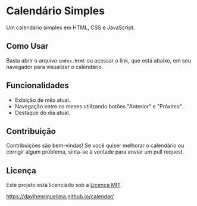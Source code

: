 # Calendário Simples

Um calendário simples em HTML, CSS e JavaScript.

## Como Usar

Basta abrir o arquivo `index.html` ou acessar o link, que está abaixo, em seu navegador para visualizar o calendário.

## Funcionalidades

- Exibição de mês atual.
- Navegação entre os meses utilizando botões "Anterior" e "Próximo".
- Destaque do dia atual.

## Contribuição

Contribuições são bem-vindas! Se você quiser melhorar o calendário ou corrigir algum problema, sinta-se à vontade para enviar um pull request.

## Licença

Este projeto está licenciado sob a [Licença MIT](LICENSE).

https://davihenriquelima.github.io/calendar/
